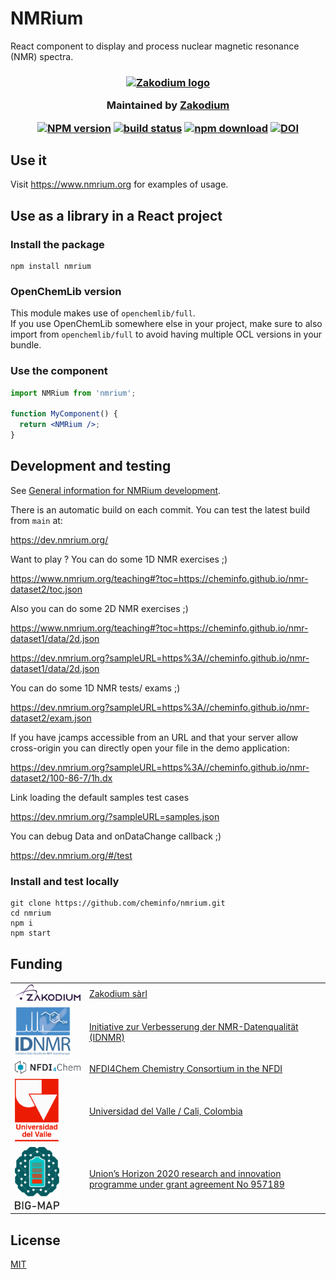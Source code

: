 # NMRium

React component to display and process nuclear magnetic resonance (NMR) spectra.

<h3 align="center">

  <a href="https://www.zakodium.com">
    <img src="https://www.zakodium.com/brand/zakodium-logo-white.svg" width="50" alt="Zakodium logo" />
  </a>

  <p>
    Maintained by <a href="https://www.zakodium.com">Zakodium</a>
  </p>

[![NPM version][npm-image]][npm-url]
[![build status][ci-image]][ci-url]
[![npm download][download-image]][download-url]
[![DOI](https://www.zenodo.org/badge/192117023.svg)](https://www.zenodo.org/badge/latestdoi/192117023)

</h3>

## Use it

Visit https://www.nmrium.org for examples of usage.

## Use as a library in a React project

### Install the package

```console
npm install nmrium
```

### OpenChemLib version

This module makes use of `openchemlib/full`.  
If you use OpenChemLib somewhere else in your project, make sure to also import
from `openchemlib/full` to avoid having multiple OCL versions in your bundle.

### Use the component

```jsx
import NMRium from 'nmrium';

function MyComponent() {
  return <NMRium />;
}
```

## Development and testing

See [General information for NMRium development](./README_DEV.md).

There is an automatic build on each commit. You can test the latest build from `main` at:

https://dev.nmrium.org/

Want to play ? You can do some 1D NMR exercises ;)

https://www.nmrium.org/teaching#?toc=https://cheminfo.github.io/nmr-dataset2/toc.json

Also you can do some 2D NMR exercises ;)

https://www.nmrium.org/teaching#?toc=https://cheminfo.github.io/nmr-dataset1/data/2d.json

https://dev.nmrium.org?sampleURL=https%3A//cheminfo.github.io/nmr-dataset1/data/2d.json

You can do some 1D NMR tests/ exams ;)

https://dev.nmrium.org?sampleURL=https%3A//cheminfo.github.io/nmr-dataset2/exam.json

If you have jcamps accessible from an URL and that your server allow cross-origin you can directly open your file in the demo application:

https://dev.nmrium.org?sampleURL=https%3A//cheminfo.github.io/nmr-dataset2/100-86-7/1h.dx

Link loading the default samples test cases

https://dev.nmrium.org/?sampleURL=samples.json

You can debug Data and onDataChange callback ;)

https://dev.nmrium.org/#/test

### Install and test locally

```console
git clone https://github.com/cheminfo/nmrium.git
cd nmrium
npm i
npm start
```

## Funding

|                                              |                                                                                                                           |
| -------------------------------------------- | ------------------------------------------------------------------------------------------------------------------------- |
| <img src="images/zakodium.svg" width="200">  | [Zakodium sàrl](https://www.zakodium.com)                                                                                 |
| <img src="images/idnmr.png" height="80">     | [Initiative zur Verbesserung der NMR-Datenqualität (IDNMR)](https://idnmr.uni-koeln.de/)                                  |
| <img src="images/nfdi4chem.png" width="200"> | [NFDI4Chem Chemistry Consortium in the NFDI](https://www.nfdi4chem.de/)                                                   |
| <img src="images/univalle.svg" height="100"> | [Universidad del Valle / Cali, Colombia](https://darmn.correounivalle.edu.co/)                                            |
| <img src="images/bigmap.jpg" height="100">   | [Union’s Horizon 2020 research and innovation programme under grant agreement No 957189](https://www.big-map.eu/European) |

## License

[MIT](./LICENSE)

[npm-image]: https://img.shields.io/npm/v/nmrium.svg
[npm-url]: https://npmjs.org/package/nmrium
[ci-image]: https://github.com/cheminfo/nmrium/workflows/Node.js%20CI/badge.svg?branch=main
[ci-url]: https://github.com/cheminfo/nmrium/actions?query=workflow%3A%22Node.js+CI%22
[download-image]: https://img.shields.io/npm/dm/nmrium.svg
[download-url]: https://npmjs.org/package/nmrium
